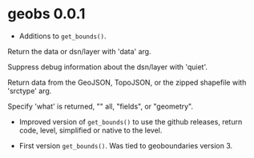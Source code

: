 # geobs 0.0.1

* Additions to `get_bounds()`. 

Return the data or dsn/layer with 'data' arg. 

Suppress debug information about the dsn/layer with 'quiet'. 

Return data from the GeoJSON, TopoJSON, or the zipped shapefile with 'srctype' arg. 

Specify 'what' is returned, "" all, "fields", or "geometry". 

* Improved version of `get_bounds()` to use the github releases, return code, level, simplified or native to the level. 

* First version `get_bounds()`. Was tied to geoboundaries version 3. 
